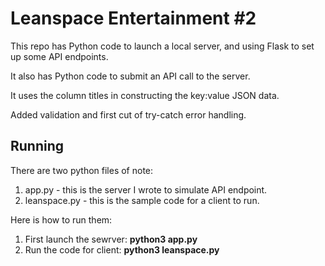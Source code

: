 # Leanspace Entertainment #2

This repo has Python code to launch a local server, and using Flask to set up some API endpoints.

It also has Python code to submit an API call to the server. 

It uses the column titles in constructing the key:value JSON data.

Added validation and first cut of try-catch error handling.

## Running

There are two python files of note:
1. app.py - this is the server I wrote to simulate API endpoint.
1. leanspace.py - this is the sample code for a client to run.

Here is how to run them:
1. First launch the sewrver: **python3 app.py**
1. Run the code for client: **python3 leanspace.py**